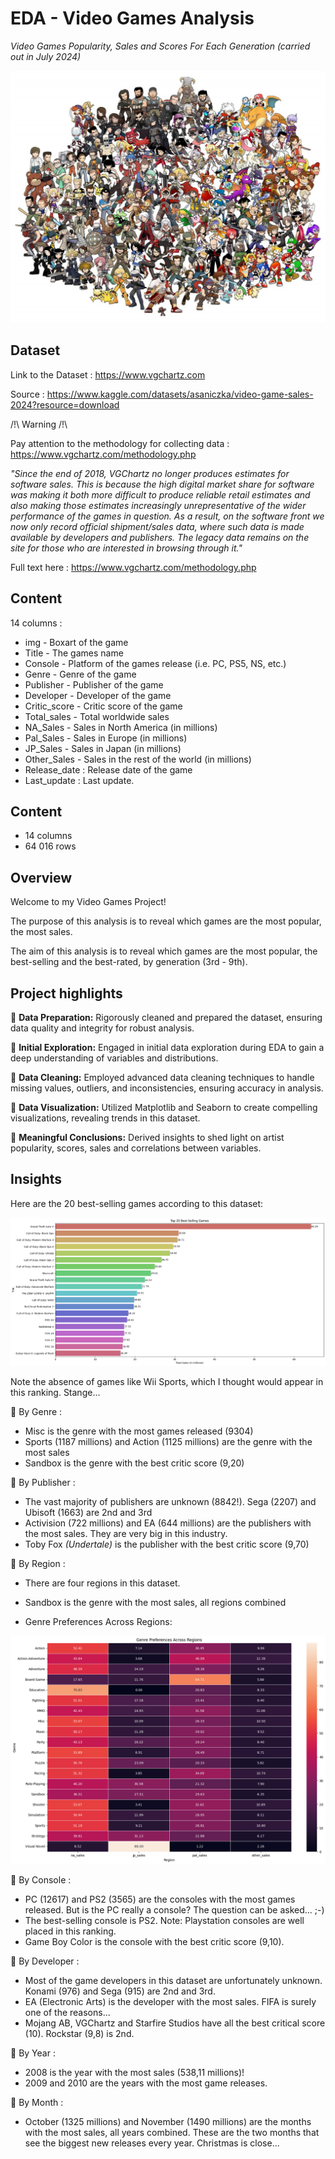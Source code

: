 # EDA - Video Games Analysis

*Video Games Popularity, Sales and Scores For Each Generation (carried out in July 2024)*

![Video Games Heroes](video_games_heroes.jpeg "Video Games Heroes")

## Dataset

Link to the Dataset : https://www.vgchartz.com

Source : https://www.kaggle.com/datasets/asaniczka/video-game-sales-2024?resource=download

/!\ Warning /!\

Pay attention to the methodology for collecting data : https://www.vgchartz.com/methodology.php

*"Since the end of 2018, VGChartz no longer produces estimates for software sales. This is because the high digital market share for software was making it both more difficult to produce reliable retail estimates and also making those estimates increasingly unrepresentative of the wider performance of the games in question. As a result, on the software front we now only record official shipment/sales data, where such data is made available by developers and publishers. The legacy data remains on the site for those who are interested in browsing through it."*

Full text here : https://www.vgchartz.com/methodology.php

## Content

14 columns :

- img - Boxart of the game
- Title - The games name
- Console - Platform of the games release (i.e. PC, PS5, NS, etc.)
- Genre - Genre of the game
- Publisher - Publisher of the game
- Developer - Developer of the game
- Critic_score - Critic score of the game
- Total_sales - Total worldwide sales
- NA_Sales - Sales in North America (in millions)
- Pal_Sales - Sales in Europe (in millions)
- JP_Sales - Sales in Japan (in millions)
- Other_Sales - Sales in the rest of the world (in millions)
- Release_date : Release date of the game
- Last_update : Last update.

## Content

- 14 columns
- 64 016 rows

## Overview

Welcome to my Video Games Project! 

The purpose of this analysis is to reveal which games are the most popular, the most sales.

The aim of this analysis is to reveal which games are the most popular, the best-selling and the best-rated, by generation (3rd - 9th).

## Project highlights

📌 **Data Preparation:** Rigorously cleaned and prepared the dataset, ensuring data quality and integrity for robust analysis.

📌 **Initial Exploration:** Engaged in initial data exploration during EDA to gain a deep understanding of variables and distributions.

📌 **Data Cleaning:** Employed advanced data cleaning techniques to handle missing values, outliers, and inconsistencies, ensuring accuracy in analysis.

📌 **Data Visualization:** Utilized Matplotlib and Seaborn to create compelling visualizations, revealing trends in this dataset.

📌 **Meaningful Conclusions:** Derived insights to shed light on artist popularity, scores, sales and correlations between variables.

## Insights

Here are the 20 best-selling games according to this dataset:

![Top 20 Best-Selling Games](the_20_most_selling_games.png "Top 20 Best-Selling Games (in millions)")

Note the absence of games like Wii Sports, which I thought would appear in this ranking. Stange...

📌 By Genre :

- Misc is the genre with the most games released (9304)
- Sports (1187 millions) and Action (1125 millions) are the genre with the most sales
- Sandbox is the genre with the best critic score (9,20)

📌 By Publisher :

- The vast majority of publishers are unknown (8842!). Sega (2207) and Ubisoft (1663) are 2nd and 3rd
- Activision (722 millions) and EA (644 millions) are the publishers with the most sales. They are very big in this industry.
- Toby Fox *(Undertale)* is the publisher with the best critic score (9,70)
 
📌 By Region :

- There are four regions in this dataset.

- Sandbox is the genre with the most sales, all regions combined
- Genre Preferences Across Regions:

![Genre Preferences Across Regions](genre_preferences_region.png "Genre Preferences Across Regions")

📌 By Console :

- PC (12617) and PS2 (3565) are the consoles with the most games released. But is the PC really a console? The question can be asked... ;-)
- The best-selling console is PS2. Note: Playstation consoles are well placed in this ranking.
- Game Boy Color is the console with the best critic score (9,10).

📌 By Developer :

- Most of the game developers in this dataset are unfortunately unknown. Konami (976) and Sega (915) are 2nd and 3rd.
- EA (Electronic Arts) is the developer with the most sales. FIFA is surely one of the reasons...
- Mojang AB, VGChartz and Starfire Studios have all the best critical score (10). Rockstar (9,8) is 2nd.

📌 By Year :

- 2008 is the year with the most sales (538,11 millions)!
- 2009 and 2010 are the years with the most game releases.

📌 By Month :

- October (1325 millions) and November (1490 millions) are the months with the most sales, all years combined. These are the two months that see the biggest new releases every year. Christmas is close...
